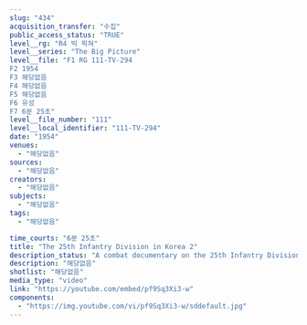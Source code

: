```yaml
---
slug: "434"
acquisition_transfer: "수집"
public_access_status: "TRUE"
level__rg: "R4 빅 픽쳐"
level__series: "The Big Picture"
level__file: "F1 RG 111-TV-294
F2 1954
F3 해당없음
F4 해당없음
F5 해당없음
F6 유성
F7 6분 25초"
level__file_number: "111"
level__local_identifier: "111-TV-294"
date: "1954"
venues: 
  - "해당없음"
sources: 
  - "해당없음"
creators: 
  - "해당없음"
subjects: 
  - "해당없음"
tags: 
  - "해당없음"

time_courts: "6분 25초"
title: "The 25th Infantry Division in Korea 2"
description_status: "A combat documentary on the 25th Infantry Division in Korea."
description: "해당없음"
shotlist: "해당없음"
media_type: "video"
link: "https://youtube.com/embed/pf9Sq3Xi3-w"
components: 
  - "https://img.youtube.com/vi/pf9Sq3Xi3-w/sddefault.jpg"
---
```


